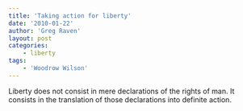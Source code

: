 ```yaml
---
title: 'Taking action for liberty'
date: '2010-01-22'
author: 'Greg Raven'
layout: post
categories:
    - liberty
tags:
    - 'Woodrow Wilson'
---
```


Liberty does not consist in mere declarations of the rights of man. It consists in the translation of those declarations into definite action.
